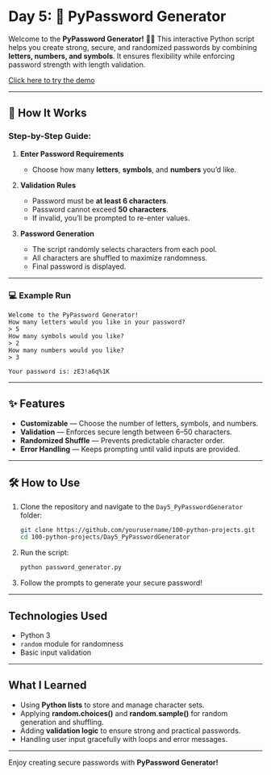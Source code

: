 # Day 5: 🔐 PyPassword Generator

Welcome to the **PyPassword Generator!** 🎲✨
This interactive Python script helps you create strong, secure, and randomized passwords by combining **letters, numbers, and symbols**. It ensures flexibility while enforcing password strength with length validation.

[Click here to try the demo](https://trinket.io/python3/326153ce526a?outputOnly=true)

---

## 🚀 How It Works

### Step-by-Step Guide:

1. **Enter Password Requirements**

   * Choose how many **letters**, **symbols**, and **numbers** you’d like.

2. **Validation Rules**

   * Password must be **at least 6 characters**.
   * Password cannot exceed **50 characters**.
   * If invalid, you’ll be prompted to re-enter values.

3. **Password Generation**

   * The script randomly selects characters from each pool.
   * All characters are shuffled to maximize randomness.
   * Final password is displayed.

---

### 💻 Example Run

```plaintext
Welcome to the PyPassword Generator!
How many letters would you like in your password?
> 5
How many symbols would you like?
> 2
How many numbers would you like?
> 3

Your password is: zE3!a6q%1K
```

---

## ✨ Features

* **Customizable** — Choose the number of letters, symbols, and numbers.
* **Validation** — Enforces secure length between 6–50 characters.
* **Randomized Shuffle** — Prevents predictable character order.
* **Error Handling** — Keeps prompting until valid inputs are provided.

---

## 🛠️ How to Use

1. Clone the repository and navigate to the `Day5_PyPasswordGenerator` folder:

   ```bash
   git clone https://github.com/yourusername/100-python-projects.git
   cd 100-python-projects/Day5_PyPasswordGenerator
   ```

2. Run the script:

   ```bash
   python password_generator.py
   ```

3. Follow the prompts to generate your secure password!

---

## Technologies Used

* Python 3
* `random` module for randomness
* Basic input validation

---

## What I Learned

* Using **Python lists** to store and manage character sets.
* Applying **random.choices()** and **random.sample()** for random generation and shuffling.
* Adding **validation logic** to ensure strong and practical passwords.
* Handling user input gracefully with loops and error messages.

---

Enjoy creating secure passwords with **PyPassword Generator!**
